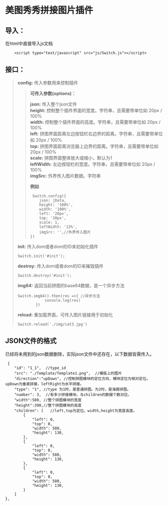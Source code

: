 # 美图秀秀拼接图片插件

## 导入：
在html中直接导入js文档
```
    <script type="text/javascript" src="js/Switch.js"></script>
```

## 接口：
> **config:** 传入参数用来控制插件  
>    
>> **可传入参数(options)：**   
>>   
>> **json:** 传入整个json文件    
>> **height:** 控制整个插件界面的宽度。字符串，且需要带单位如 20px / 100%    
>> **width:** 控制整个插件界面的高度。字符串，且需要带单位如 20px / 100%    
>> **left:** 拼图界面距离左边按钮栏右边界的距离。字符串，且需要带单位如 20px / 100%    
>> **top:** 拼图界面距离浏览器上边界的距离。字符串，且需要带单位如 20px / 100%   
>> **scale:** 拼图界面整体放大或缩小，默认为1   
>> **leftWidth:** 左边按钮栏的宽度。字符串，且需要带单位如 20px / 100%   
>> **imgSrc:** 外界传入图片数据。字符串   
>>   
>> **例如**   
>>   
>>   ```
>>    Switch.config({
>>       json: jData,
>>       height: '100%',
>>       width: '100%',
>>       left: '20px',
>>       top: '20px',
>>       scale: 1,
>>       leftWidth: '13%',
>>       imgSrc: '',//外界传入图片
>>   })
>>   ```   
> **init:** 传入dom或者dom的ID来初始化插件   
>
>   ```
>   Switch.init('#init');
>   ```   
>    
> **destroy:** 传入dom或者dom的ID来摧毁插件  
>   
>   ```
>   Switch.destroy('#init');
>   ```   
>   
>   
> **img64:**  返回当前拼图的base64数据，是一个异步方法 
>   
>   ```
>   Switch.img64().then(res =>{ //异步方法
>               console.log(res)
>           })   
>   ```   
>   
> **reload:** 重加载界面，可传入图片链接用于初始化
>   
>   ```
>   Switch.reload('./img/cat3.jpg')
>   ```  
>   

## JSON文件的格式
已经将未用到的json数据删除，实际json文件中还存在，以下数据皆需传入。   
```
 {
    "id": "1_1",  //type_id
    "src": "./Template/Template1.png",  //模版上的图片
    "direction":"upDown", //控制拼图模块的定位方向，模块定位为相对定位。 upDown为垂直拼接，leftRight为水平拼接。
    "type": "1", //type 为1时，是普通拼图。为2时，是海报拼图。
    "number": 3,  //有多少拼接模块。与children的数据个数对应。
    "width":580, //整个拼图模块的宽度
    "height":390,//整个拼图模块的高度
    "children": [   //left,top为定位。width,height为宽度高度。
        {
            "left": 0,
            "top": 0,
            "width": 580,
            "height": 130,
        },
        {
            "left": 0,
            "top": 0,
            "width": 580,
            "height": 130,
        },
        {
            "left": 0,
            "top": 0,
            "width": 580,
            "height": 130,
        }
    ]
},

```
